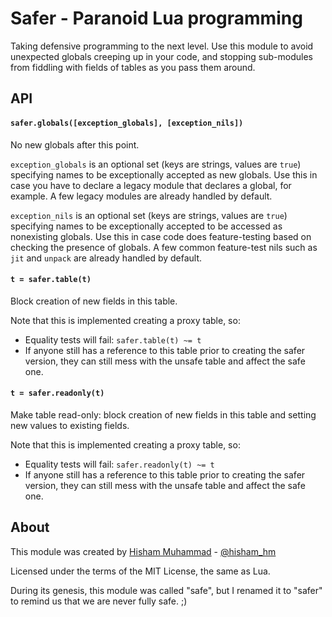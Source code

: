 
# Safer - Paranoid Lua programming

Taking defensive programming to the next level. Use this module
to avoid unexpected globals creeping up in your code, and stopping
sub-modules from fiddling with fields of tables as you pass them
around.

## API

#### `safer.globals([exception_globals], [exception_nils])`

No new globals after this point.

`exception_globals` is an optional set (keys are strings, values are `true`) specifying names
to be exceptionally accepted as new globals. Use this in case you have to declare a legacy
module that declares a global, for example. A few legacy modules are already handled by default.

`exception_nils` is an optional set (keys are strings, values are `true`) specifying names
to be exceptionally accepted to be accessed as nonexisting globals. Use this in case code
does feature-testing based on checking the presence of globals. A few common feature-test
nils such as `jit` and `unpack` are already handled by default.

#### `t = safer.table(t)`

Block creation of new fields in this table.

Note that this is implemented creating a proxy table, so:

* Equality tests will fail: `safer.table(t) ~= t`
* If anyone still has a reference to this table prior
  to creating the safer version, they can still mess
  with the unsafe table and affect the safe one.

#### `t = safer.readonly(t)`

Make table read-only: block creation of new fields in this table
and setting new values to existing fields.

Note that this is implemented creating a proxy table, so:

* Equality tests will fail: `safer.readonly(t) ~= t`
* If anyone still has a reference to this table prior
  to creating the safer version, they can still mess
  with the unsafe table and affect the safe one.

About
-----

This module was created by [Hisham Muhammad](http://hisham.hm/) - [@hisham_hm](http://twitter.com/hisham_hm)

Licensed under the terms of the MIT License, the same as Lua.

During its genesis, this module was called "safe", but I renamed it
to "safer" to remind us that we are never fully safe. ;)

